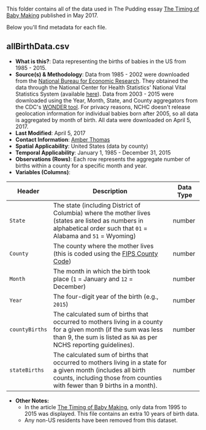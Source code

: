 This folder contains all of the data used in The Pudding essay [The Timing of Baby Making](https://pudding.cool/2017/05/births/) published in May 2017. 

Below you'll find metadata for each file. 

## allBirthData.csv

- 	**What is this?**: Data representing the births of babies in the US from 1985 - 2015.
-   **Source(s) & Methodology**: Data from 1985 - 2002 were downloaded from the [National Bureau for Economic Research](http://www.nber.org/data/vital-statistics-natality-data.html). They obtained the data through the National Center for Health Statistics' National Vital Statistics System (available [here](https://www.cdc.gov/nchs/data_access/vitalstatsonline.htm#Births)). Data from 2003 - 2015 were downloaded using the Year, Month, State, and County aggregators from the CDC's [WONDER tool](https://wonder.cdc.gov/natality.html). For privacy reasons, NCHC doesn't release geolocation information for individual babies born after 2005, so all data is aggregated by month of birth. All data were downloaded on April 5, 2017. 
-   **Last Modified**: April 5, 2017
-   **Contact Information**: [Amber Thomas](mailto:amber@polygraph.cool)
-   **Spatial Applicability**: United States (data by county)
-   **Temporal Applicability**: January 1, 1985 - December 31, 2015
-   **Observations (Rows)**: Each row represents the aggregate number of births within a county for a specific month and year.
-   **Variables (Columns)**:

| Header | Description | Data Type |
|---|---|---|
| `State` | The state (including District of Columbia) where the mother lives (states are listed as numbers in alphabetical order such that `01` = Alabama and `51` = Wyoming) | number | 
| `County` | The county where the mother lives (this is coded using the [FIPS County Code](https://en.wikipedia.org/wiki/FIPS_county_code)) | number | 
| `Month` | The month in which the birth took place (`1` = January and `12` = December) | number | 
| `Year` | The four-digit year of the birth (e.g., `2015`) | number | 
| `countyBirths` | The calculated sum of births that occurred to mothers living in a county for a given month (if the sum was less than 9, the sum is listed as `NA` as per NCHS reporting guidelines). | number | 
| `stateBirths` | The calculated sum of births that occurred to mothers living in a state for a given month (includes all birth counts, including those from counties with fewer than 9 births in a month). | number | 

- **Other Notes:**
    - In the article [The Timing of Baby Making](https://pudding.cool/2017/05/births/), only data from 1995 to 2015 was displayed. This file contains an extra 10 years of birth data. 
    - Any non-US residents have been removed from this dataset.

